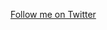 <p align="left">
  <a href="https://twitter.com/bhargav%20ram%20pranav%20mutyalapalli" target="_blank">Follow me on Twitter</a>
</p>

